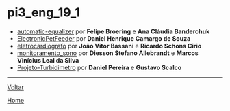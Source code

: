 # pi3\_eng\_19\_1 

- [automatic-equalizer](./automatic-equalizer/README.md) por **Felipe Broering** e **Ana Cláudia Banderchuk**
- [ElectronicPetFeeder](./ElectronicPetFeeder/README.md) por **Daniel Henrique Camargo de Souza**
- [eletrocardiografo](./eletrocardiografo/README.md) por **João Vitor Bassani** e **Ricardo Schons Cirio**
- [monitoramento_sono](./monitoramento_sono/README.md) por **Diesson Stefano Allebrandt** e **Marcos Vinícius Leal da Silva**
- [Projeto-Turbidimetro](./Projeto-Turbidimetro/README.md) por **Daniel Pereira** e **Gustavo Scalco**

---
[Voltar](./../)

[Home](https://lpae.github.io/)